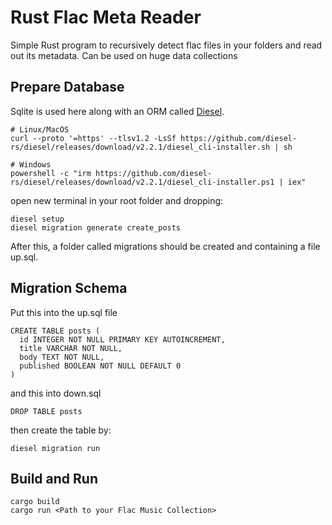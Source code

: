 # Rust Flac Meta Reader
Simple Rust program to recursively detect flac files in your folders and read out its metadata. Can be used on huge data collections




## Prepare Database
Sqlite is used here along with an ORM called [Diesel](https://diesel.rs/).


```
# Linux/MacOS
curl --proto '=https' --tlsv1.2 -LsSf https://github.com/diesel-rs/diesel/releases/download/v2.2.1/diesel_cli-installer.sh | sh

# Windows
powershell -c "irm https://github.com/diesel-rs/diesel/releases/download/v2.2.1/diesel_cli-installer.ps1 | iex"
```

open new terminal in your root folder and dropping:


```
diesel setup
diesel migration generate create_posts
```

After this, a folder called migrations should be created and containing a file up.sql.

## Migration Schema

Put this into the up.sql file

```
CREATE TABLE posts (
  id INTEGER NOT NULL PRIMARY KEY AUTOINCREMENT,
  title VARCHAR NOT NULL,
  body TEXT NOT NULL,
  published BOOLEAN NOT NULL DEFAULT 0
)
``` 

and this into down.sql

```
DROP TABLE posts
``` 

then create the table by:

``` 
diesel migration run
```



## Build and Run

```
cargo build
cargo run <Path to your Flac Music Collection>
```

